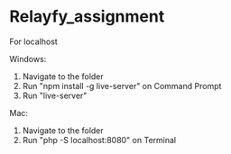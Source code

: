 # Relayfy_assignment

For localhost

Windows:
1. Navigate to the folder
2. Run "npm install -g live-server" on Command Prompt
3. Run "live-server"

Mac:
1. Navigate to the folder
2. Run "php -S localhost:8080" on Terminal
